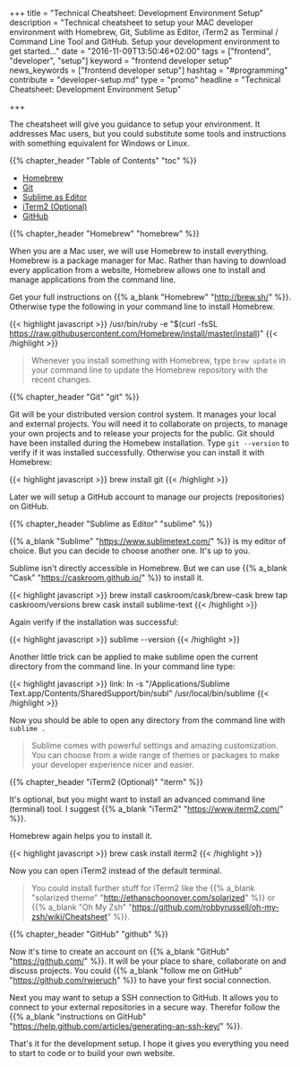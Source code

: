 +++
title = "Technical Cheatsheet: Development Environment Setup"
description = "Technical cheatsheet to setup your MAC developer environment with Homebrew, Git, Sublime as Editor, iTerm2 as Terminal / Command Line Tool and GitHub. Setup your development environment to get started..."
date = "2016-11-09T13:50:46+02:00"
tags = ["frontend", "developer", "setup"]
keyword = "frontend developer setup"
news_keywords = ["frontend developer setup"]
hashtag = "#programming"
contribute = "developer-setup.md"
type = "promo"
headline = "Technical Cheatsheet: Development Environment Setup"

+++

The cheatsheet will give you guidance to setup your environment. It addresses Mac users, but you could substitute some tools and instructions with something equivalent for Windows or Linux.

{{% chapter_header "Table of Contents" "toc" %}}

* [Homebrew](#homebrew)
* [Git](#git)
* [Sublime as Editor](#sublime)
* [iTerm2 (Optional)](#iterm)
* [GitHub](#github)

{{% chapter_header "Homebrew" "homebrew" %}}

When you are a Mac user, we will use Homebrew to install everything. Homebrew is a package manager for Mac. Rather than having to download every application from a website, Homebrew allows one to install and manage applications from the command line.

Get your full instructions on {{% a_blank "Homebrew" "http://brew.sh/" %}}. Otherwise type the following in your command line to install Homebrew.

{{< highlight javascript >}}
/usr/bin/ruby -e "$(curl -fsSL https://raw.githubusercontent.com/Homebrew/install/master/install)"
{{< /highlight >}}

> Whenever you install something with Homebrew, type `brew update` in your command line to update the Homebrew repository with the recent changes.

{{% chapter_header "Git" "git" %}}

Git will be your distributed version control system. It manages your local and external projects. You will need it to collaborate on projects, to manage your own projects and to release your projects for the public. Git should have been installed during the Homebew installation. Type `git --version` to verify if it was installed successfully. Otherwise you can install it with Homebrew:

{{< highlight javascript >}}
brew install git
{{< /highlight >}}

Later we will setup a GitHub account to manage our projects (repositories) on GitHub.

{{% chapter_header "Sublime as Editor" "sublime" %}}

{{% a_blank "Sublime" "https://www.sublimetext.com/" %}} is my editor of choice. But you can decide to choose another one. It's up to you.

Sublime isn't directly accessible in Homebrew. But we can use {{% a_blank "Cask" "https://caskroom.github.io/" %}} to install it.

{{< highlight javascript >}}
brew install caskroom/cask/brew-cask
brew tap caskroom/versions
brew cask install sublime-text
{{< /highlight >}}

Again verify if the installation was successful:

{{< highlight javascript >}}
sublime --version
{{< /highlight >}}

Another little trick can be applied to make sublime open the current directory from the command line. In your command line type:

{{< highlight javascript >}}
link: ln -s "/Applications/Sublime Text.app/Contents/SharedSupport/bin/subl" /usr/local/bin/sublime
{{< /highlight >}}

Now you should be able to open any directory from the command line with `sublime .`

> Sublime comes with powerful settings and amazing customization. You can choose from a wide range of themes or packages to make your developer experience nicer and easier.

{{% chapter_header "iTerm2 (Optional)" "iterm" %}}

It's optional, but you might want to install an advanced command line (terminal) tool. I suggest {{% a_blank "iTerm2" "https://www.iterm2.com/" %}}.

Homebrew again helps you to install it.

{{< highlight javascript >}}
brew cask install iterm2
{{< /highlight >}}

Now you can open iTerm2 instead of the default terminal.

> You could install further stuff for iTerm2 like the {{% a_blank "solarized theme" "http://ethanschoonover.com/solarized" %}} or {{% a_blank "Oh My Zsh" "https://github.com/robbyrussell/oh-my-zsh/wiki/Cheatsheet" %}}.

{{% chapter_header "GitHub" "github" %}}

Now it's time to create an account on {{% a_blank "GitHub" "https://github.com/" %}}. It will be your place to share, collaborate on and discuss projects. You could {{% a_blank "follow me on GitHub" "https://github.com/rwieruch" %}} to have your first social connection.

Next you may want to setup a SSH connection to GitHub. It allows you to connect to your external repositories in a secure way. Therefor follow the {{% a_blank "instructions on GitHub" "https://help.github.com/articles/generating-an-ssh-key/" %}}.

That's it for the development setup. I hope it gives you everything you need to start to code or to build your own website.